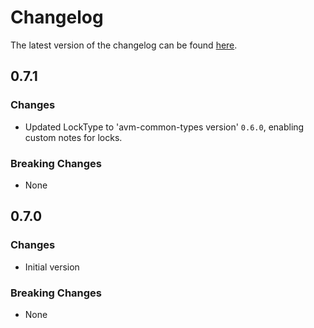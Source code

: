 # Changelog

The latest version of the changelog can be found [here](https://github.com/Azure/bicep-registry-modules/blob/main/avm/res/signal-r-service/web-pub-sub/CHANGELOG.md).

## 0.7.1

### Changes

- Updated LockType to 'avm-common-types version' `0.6.0`, enabling custom notes for locks.

### Breaking Changes

- None

## 0.7.0

### Changes

- Initial version

### Breaking Changes

- None
